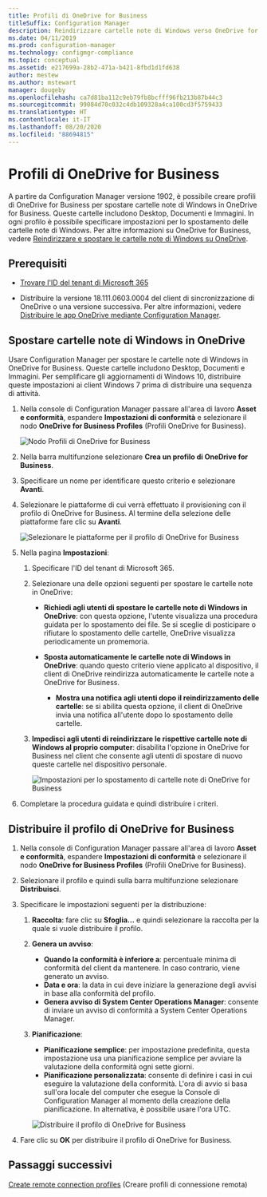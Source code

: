 ```yaml
---
title: Profili di OneDrive for Business
titleSuffix: Configuration Manager
description: Reindirizzare cartelle note di Windows verso OneDrive for Business usando un profilo di OneDrive for Business in Configuration Manager.
ms.date: 04/11/2019
ms.prod: configuration-manager
ms.technology: configmgr-compliance
ms.topic: conceptual
ms.assetid: e217699a-28b2-471a-b421-8fbd1d1fd638
author: mestew
ms.author: mstewart
manager: dougeby
ms.openlocfilehash: ca7d81ba112c9eb79fb8bcfff96fb213b87b44c3
ms.sourcegitcommit: 99084d70c032c4db109328a4ca100cd3f5759433
ms.translationtype: HT
ms.contentlocale: it-IT
ms.lasthandoff: 08/20/2020
ms.locfileid: "88694815"
---
```

# <a name="onedrive-for-business-profiles"></a>Profili di OneDrive for Business

A partire da Configuration Manager versione 1902, è possibile creare profili di OneDrive for Business per spostare cartelle note di Windows in OneDrive for Business. Queste cartelle includono Desktop, Documenti e Immagini. In ogni profilo è possibile specificare impostazioni per lo spostamento delle cartelle note di Windows. Per altre informazioni su OneDrive for Business, vedere [Reindirizzare e spostare le cartelle note di Windows su OneDrive](/onedrive/redirect-known-folders). <!--3556021-->

## <a name="prerequisites"></a>Prerequisiti

- [Trovare l'ID del tenant di Microsoft 365](/onedrive/find-your-office-365-tenant-id)  

- Distribuire la versione 18.111.0603.0004 del client di sincronizzazione di OneDrive o una versione successiva. Per altre informazioni, vedere [Distribuire le app OneDrive mediante Configuration Manager](/onedrive/deploy-on-windows).  

## <a name="move-windows-known-folders-to-onedrive"></a><a name="bkmk_odfb"></a> Spostare cartelle note di Windows in OneDrive
<!--3556021-->
Usare Configuration Manager per spostare le cartelle note di Windows in OneDrive for Business. Queste cartelle includono Desktop, Documenti e Immagini. Per semplificare gli aggiornamenti di Windows 10, distribuire queste impostazioni ai client Windows 7 prima di distribuire una sequenza di attività. 

1. Nella console di Configuration Manager passare all'area di lavoro **Asset e conformità**, espandere **Impostazioni di conformità** e selezionare il nodo **OneDrive for Business Profiles** (Profili OneDrive for Business).  

   ![Nodo Profili di OneDrive for Business](media/onedrive-for-business-profiles-node.png)
2. Nella barra multifunzione selezionare **Crea un profilo di OneDrive for Business**.  

3. Specificare un nome per identificare questo criterio e selezionare **Avanti**.  

4. Selezionare le piattaforme di cui verrà effettuato il provisioning con il profilo di OneDrive for Business. Al termine della selezione delle piattaforme fare clic su **Avanti**.

    ![Selezionare le piattaforme per il profilo di OneDrive for Business](media/onedrive-for-business-profile-select-platforms.png) 

5. Nella pagina **Impostazioni**:

    1. Specificare l'ID del tenant di Microsoft 365.  

    2. Selezionare una delle opzioni seguenti per spostare le cartelle note in OneDrive:  

        - **Richiedi agli utenti di spostare le cartelle note di Windows in OneDrive**: con questa opzione, l'utente visualizza una procedura guidata per lo spostamento dei file. Se si sceglie di posticipare o rifiutare lo spostamento delle cartelle, OneDrive visualizza periodicamente un promemoria.  

        - **Sposta automaticamente le cartelle note di Windows in OneDrive**: quando questo criterio viene applicato al dispositivo, il client di OneDrive reindirizza automaticamente le cartelle note a OneDrive for Business.  

            - **Mostra una notifica agli utenti dopo il reindirizzamento delle cartelle**: se si abilita questa opzione, il client di OneDrive invia una notifica all'utente dopo lo spostamento delle cartelle.  

    3. **Impedisci agli utenti di reindirizzare le rispettive cartelle note di Windows al proprio computer**: disabilita l'opzione in OneDrive for Business nel client che consente agli utenti di spostare di nuovo queste cartelle nel dispositivo personale.  

       ![Impostazioni per lo spostamento di cartelle note di OneDrive for Business](media/onedrive-for-business-profile-move-folder-settings.png)

6. Completare la procedura guidata e quindi distribuire i criteri.  


## <a name="deploy-the-onedrive-for-business-profile"></a>Distribuire il profilo di OneDrive for Business

1. Nella console di Configuration Manager passare all'area di lavoro **Asset e conformità**, espandere **Impostazioni di conformità** e selezionare il nodo **OneDrive for Business Profiles** (Profili OneDrive for Business).  


2. Selezionare il profilo e quindi sulla barra multifunzione selezionare **Distribuisci**.

3. Specificare le impostazioni seguenti per la distribuzione:

   1. **Raccolta**: fare clic su **Sfoglia...** e quindi selezionare la raccolta per la quale si vuole distribuire il profilo.  
   1. **Genera un avviso**:

      - **Quando la conformità è inferiore a**: percentuale minima di conformità del client da mantenere. In caso contrario, viene generato un avviso.
      -  **Data e ora**: la data in cui deve iniziare la generazione degli avvisi in base alla conformità del profilo.
      - **Genera avviso di System Center Operations Manager**: consente di inviare un avviso di conformità a System Center Operations Manager.
   1. **Pianificazione**:

      - **Pianificazione semplice**: per impostazione predefinita, questa impostazione usa una pianificazione semplice per avviare la valutazione della conformità ogni sette giorni.
      - **Pianificazione personalizzata**: consente di definire i casi in cui eseguire la valutazione della conformità. L'ora di avvio si basa sull'ora locale del computer che esegue la Console di Configuration Manager al momento della creazione della pianificazione. In alternativa, è possibile usare l'ora UTC.
 
      ![Distribuire il profilo di OneDrive for Business](media/onedrive-for-business-deploy-profile.png)

4. Fare clic su **OK** per distribuire il profilo di OneDrive for Business.


## <a name="next-steps"></a>Passaggi successivi

[Create remote connection profiles](create-remote-connection-profiles.md) (Creare profili di connessione remota)